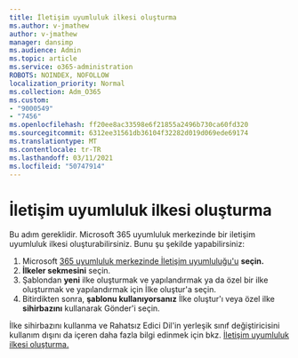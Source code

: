 ```yaml
---
title: İletişim uyumluluk ilkesi oluşturma
ms.author: v-jmathew
author: v-jmathew
manager: dansimp
ms.audience: Admin
ms.topic: article
ms.service: o365-administration
ROBOTS: NOINDEX, NOFOLLOW
localization_priority: Normal
ms.collection: Adm_O365
ms.custom:
- "9000549"
- "7456"
ms.openlocfilehash: ff20ee8ac33598e6f21855a2496b730ca60fd320
ms.sourcegitcommit: 6312ee31561db36104f32282d019d069ede69174
ms.translationtype: MT
ms.contentlocale: tr-TR
ms.lasthandoff: 03/11/2021
ms.locfileid: "50747914"
---
```

# <a name="create-a-communication-compliance-policy"></a>İletişim uyumluluk ilkesi oluşturma

Bu adım gereklidir. Microsoft 365 uyumluluk merkezinde bir iletişim uyumluluk ilkesi oluşturabilirsiniz. Bunu şu şekilde yapabilirsiniz:

1. Microsoft [365 uyumluluk merkezinde İletişim uyumluluğu'u](https://go.microsoft.com/fwlink/?linkid=2130502) **seçin.**
2. **İlkeler sekmesini** seçin.
3. Şablondan **yeni** ilke oluşturmak ve yapılandırmak ya da özel bir ilke oluşturmak ve yapılandırmak için İlke oluştur'a seçin.
4. Bitirdikten sonra, **şablonu kullanıyorsanız** İlke oluştur'ı veya özel ilke **sihirbazını** kullanarak Gönder'i seçin.

İlke sihirbazını kullanma ve Rahatsız Edici Dil'in yerleşik sınıf değiştiricisini kullanım dışını da içeren daha fazla bilgi edinmek için bkz. [İletişim uyumluluk ilkesi oluşturma.](https://go.microsoft.com/fwlink/?linkid=2129079)
